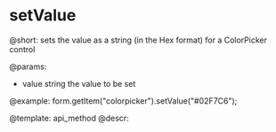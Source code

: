 setValue
=============

@short: sets the value as a string (in the Hex format) for a ColorPicker control

@params:
- value     string     the value to be set  


@example:
form.getItem("colorpicker").setValue("#02F7C6");


@template: api_method
@descr:


